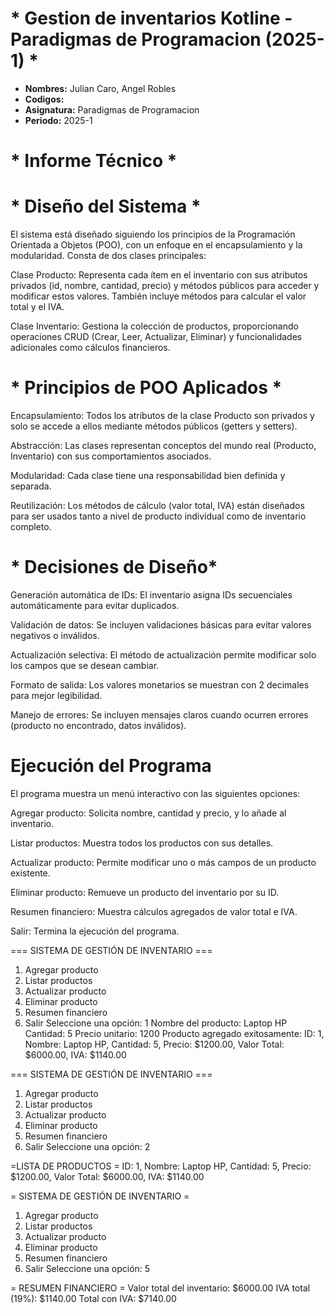 #    * Gestion de inventarios Kotline - Paradigmas de Programacion (2025-1) *

- **Nombres:** Julian Caro, Angel Robles
- **Codigos:** 
- **Asignatura:** Paradigmas de Programacion
- **Periodo:** 2025-1

# * Informe Técnico *  
# * Diseño del Sistema *

El sistema está diseñado siguiendo los principios de la Programación Orientada a Objetos (POO), con un enfoque en el encapsulamiento y la modularidad. Consta de dos clases principales:

Clase Producto: Representa cada ítem en el inventario con sus atributos privados (id, nombre, cantidad, precio) y métodos públicos para acceder y modificar estos valores. También incluye métodos para calcular el valor total y el IVA.

Clase Inventario: Gestiona la colección de productos, proporcionando operaciones CRUD (Crear, Leer, Actualizar, Eliminar) y funcionalidades adicionales como cálculos financieros.

# * Principios de POO Aplicados *
Encapsulamiento: Todos los atributos de la clase Producto son privados y solo se accede a ellos mediante métodos públicos (getters y setters).

Abstracción: Las clases representan conceptos del mundo real (Producto, Inventario) con sus comportamientos asociados.

Modularidad: Cada clase tiene una responsabilidad bien definida y separada.

Reutilización: Los métodos de cálculo (valor total, IVA) están diseñados para ser usados tanto a nivel de producto individual como de inventario completo.

# * Decisiones de Diseño*

Generación automática de IDs: El inventario asigna IDs secuenciales automáticamente para evitar duplicados.

Validación de datos: Se incluyen validaciones básicas para evitar valores negativos o inválidos.

Actualización selectiva: El método de actualización permite modificar solo los campos que se desean cambiar.

Formato de salida: Los valores monetarios se muestran con 2 decimales para mejor legibilidad.

Manejo de errores: Se incluyen mensajes claros cuando ocurren errores (producto no encontrado, datos inválidos).

# **Ejecución del Programa**

El programa muestra un menú interactivo con las siguientes opciones:

Agregar producto: Solicita nombre, cantidad y precio, y lo añade al inventario.

Listar productos: Muestra todos los productos con sus detalles.

Actualizar producto: Permite modificar uno o más campos de un producto existente.

Eliminar producto: Remueve un producto del inventario por su ID.

Resumen financiero: Muestra cálculos agregados de valor total e IVA.

Salir: Termina la ejecución del programa.

=== SISTEMA DE GESTIÓN DE INVENTARIO ===
1. Agregar producto
2. Listar productos
3. Actualizar producto
4. Eliminar producto
5. Resumen financiero
6. Salir
Seleccione una opción: 1
Nombre del producto: Laptop HP
Cantidad: 5
Precio unitario: 1200
Producto agregado exitosamente:
ID: 1, Nombre: Laptop HP, Cantidad: 5, Precio: $1200.00, Valor Total: $6000.00, IVA: $1140.00

=== SISTEMA DE GESTIÓN DE INVENTARIO ===
1. Agregar producto
2. Listar productos
3. Actualizar producto
4. Eliminar producto
5. Resumen financiero
6. Salir
Seleccione una opción: 2

=LISTA DE PRODUCTOS =
ID: 1, Nombre: Laptop HP, Cantidad: 5, Precio: $1200.00, Valor Total: $6000.00, IVA: $1140.00


= SISTEMA DE GESTIÓN DE INVENTARIO =
1. Agregar producto
2. Listar productos
3. Actualizar producto
4. Eliminar producto
5. Resumen financiero
6. Salir
Seleccione una opción: 5

= RESUMEN FINANCIERO =
Valor total del inventario: $6000.00
IVA total (19%): $1140.00
Total con IVA: $7140.00

